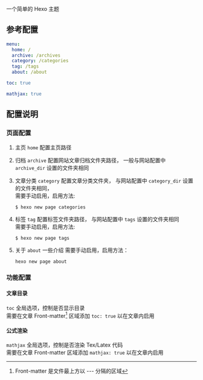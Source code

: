 一个简单的 Hexo 主题  

## 参考配置

```yml
menu:
  home: /
  archive: /archives
  category: /categories
  tag: /tags
  about: /about

toc: true

mathjax: true
```

## 配置说明

### 页面配置

1. 主页
   `home` 配置主页路径

2. 归档
   `archive` 配置网站文章归档文件夹路径，
   一般与网站配置中 `archive_dir` 设置的文件夹相同  

3. 文章分类
   `category` 配置文章分类文件夹，
   与网站配置中 `category_dir` 设置的文件夹相同，  
   需要手动启用，启用方法:  
   ```shell
   $ hexo new page categories
   ```

4. 标签
   `tag` 配置标签文件夹路径，
   与网站配置中 `tags` 设置的文件夹相同  
   需要手动启用，启用方法:  
   ```shell
   $ hexo new page tags
   ```

5. 关于
   `about` 一些介绍
   需要手动启用，启用方法：
   ```shell
   hexo new page about
   ```

### 功能配置
#### 文章目录
`toc` 全局选项，控制是否显示目录  
需要在文章 Front-matter[^front-matter] 区域添加 `toc: true` 以在文章内启用  

#### 公式渲染
`mathjax` 全局选项，控制是否渲染 Tex/Latex 代码  
需要在文章 Front-matter 区域添加 `mathjax: true` 以在文章内启用  

[^front-matter]: Front-matter 是文件最上方以 --- 分隔的区域

